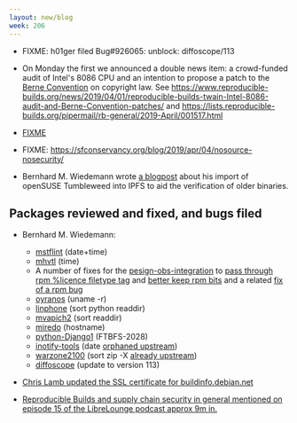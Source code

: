 ```yaml
---
layout: new/blog
week: 206
---
```


* FIXME: h01ger filed Bug#926065: unblock: diffoscope/113

* On Monday the first we announced a double news item: a crowd-funded audit of Intel's 8086 CPU and an intention to propose a patch to the [Berne Convention](https://en.wikipedia.org/wiki/Berne_Convention) on copyright law. See https://www.reproducible-builds.org/news/2019/04/01/reproducible-builds-twain-Intel-8086-audit-and-Berne-Convention-patches/ and https://lists.reproducible-builds.org/pipermail/rb-general/2019-April/001517.html


* [FIXME](#926242)

* FIXME: https://sfconservancy.org/blog/2019/apr/04/nosource-nosecurity/

* Bernhard M. Wiedemann wrote [a blogpost](https://lizards.opensuse.org/2019/04/03/experimental-opensuse-mirror-via-ipfs/) about his import of openSUSE Tumbleweed into IPFS to aid the verification of older binaries.

## Packages reviewed and fixed, and bugs filed
* Bernhard M. Wiedemann:
    * [mstflint](https://github.com/Mellanox/mstflint/pull/57) (date+time)
    * [mhvtl](https://github.com/markh794/mhvtl/pull/39) (time)
    * A number of fixes for the [pesign-obs-integration](https://github.com/openSUSE/pesign-obs-integration) to [pass through rpm %licence filetype tag](https://github.com/openSUSE/pesign-obs-integration/pull/13) and [better keep rpm bits](https://github.com/openSUSE/pesign-obs-integration/pull/14) and a related [fix of a rpm bug](https://github.com/rpm-software-management/rpm/pull/656)
    * [oyranos](https://github.com/oyranos-cms/oyranos/pull/52) (uname -r)
    * [linphone](https://github.com/BelledonneCommunications/linphone/pull/112) (sort python readdir)
    * [mvapich2](http://mailman.cse.ohio-state.edu/pipermail/mvapich-discuss/2019-April/006837.html) (sort readdir)
    * [miredo](http://git.remlab.net/gitweb/?p=miredo.git;a=commitdiff;h=a31ef243d0038bf22bfe5f03b9f377a8819c5da0) (hostname)
    * [python-Django1](https://build.opensuse.org/request/show/690652) (FTBFS-2028)
    * [inotify-tools](https://build.opensuse.org/request/show/691329) (date [orphaned upstream](https://github.com/rvoicilas/inotify-tools/pull/97))
    * [warzone2100](https://build.opensuse.org/request/show/691438) (sort zip -X [already upstream](https://github.com/Warzone2100/warzone2100/pull/98))
    * [diffoscope](https://build.opensuse.org/request/show/691762) (update to version 113)

* [Chris Lamb updated the SSL certificate for buildinfo.debian.net](https://buildinfo.debian.net)

* [Reproducible Builds and supply chain security in general mentioned on episode 15 of the LibreLounge podcast approx 9m in.](https://librelounge.org/episodes/episode-15-at-libre-planet-with-sean-obrien.html)
